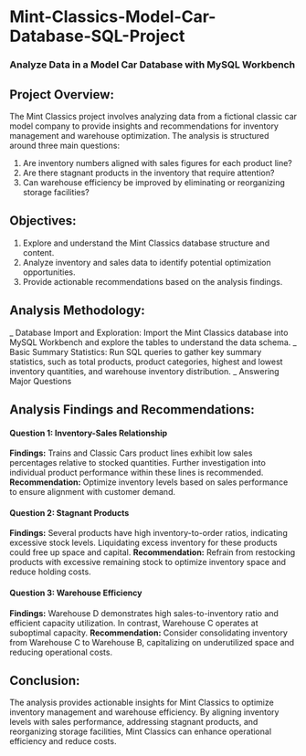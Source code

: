 # Mint-Classics-Model-Car-Database-SQL-Project
### Analyze Data in a Model Car Database with MySQL Workbench

## Project Overview:
The Mint Classics project involves analyzing data from a fictional classic car model company to provide insights and recommendations for inventory management and warehouse optimization. The analysis is structured around three main questions:

  1. Are inventory numbers aligned with sales figures for each product line?
  2. Are there stagnant products in the inventory that require attention?
  3. Can warehouse efficiency be improved by eliminating or reorganizing storage facilities?



## Objectives:
  1. Explore and understand the Mint Classics database structure and content.
  2. Analyze inventory and sales data to identify potential optimization opportunities.
  3. Provide actionable recommendations based on the analysis findings.



## Analysis Methodology:
  _ Database Import and Exploration: Import the Mint Classics database into MySQL Workbench and explore the tables to understand the data schema.
  _ Basic Summary Statistics: Run SQL queries to gather key summary statistics, such as total products, product categories, highest and lowest inventory quantities, and warehouse inventory distribution.
  _ Answering Major Questions



## Analysis Findings and Recommendations:

#### **Question 1: Inventory-Sales Relationship**
**Findings:** Trains and Classic Cars product lines exhibit low sales percentages relative to stocked quantities. Further investigation into individual product performance within these lines is recommended.
**Recommendation:** Optimize inventory levels based on sales performance to ensure alignment with customer demand.

#### **Question 2: Stagnant Products**
**Findings:** Several products have high inventory-to-order ratios, indicating excessive stock levels. Liquidating excess inventory for these products could free up space and capital.
**Recommendation:** Refrain from restocking products with excessive remaining stock to optimize inventory space and reduce holding costs.

#### **Question 3: Warehouse Efficiency**
**Findings:** Warehouse D demonstrates high sales-to-inventory ratio and efficient capacity utilization. In contrast, Warehouse C operates at suboptimal capacity.
**Recommendation:** Consider consolidating inventory from Warehouse C to Warehouse B, capitalizing on underutilized space and reducing operational costs.



## Conclusion:
The analysis provides actionable insights for Mint Classics to optimize inventory management and warehouse efficiency. By aligning inventory levels with sales performance, addressing stagnant products, and reorganizing storage facilities, Mint Classics can enhance operational efficiency and reduce costs.
